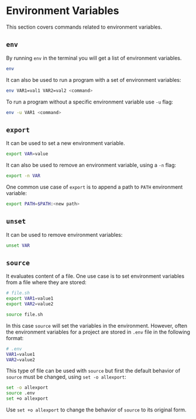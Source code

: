 # Environment Variables

This section covers commands related to environment variables.

## `env`

By running `env` in the terminal you will get a list of environment variables.

```bash
env
```

It can also be used to run a program with a set of environment variables:

```bash
env VAR1=val1 VAR2=val2 <command>
```

To run a program without a specific environment variable use `-u` flag:

```bash
env -u VAR1 <command>
```

## `export`

It can be used to set a new environment variable.

```bash
export VAR=value
```

It can also be used to remove an environment variable, using a `-n` flag:

```bash
export -n VAR
```

One common use case of `export` is to append a path to `PATH` environment variable:

```bash
export PATH=$PATH:<new path>
```

## `unset`

It can be used to remove environment variables:

```bash
unset VAR
```

## `source`

It evaluates content of a file. One use case is to set environment variables from a file where they are stored:

```bash
# file.sh
export VAR1=value1
export VAR2=value2
```

```bash
source file.sh
```

In this case `source` will set the variables in the environment.
However, often the environment variables for a project are stored in `.env` file in the following format:

```bash
# .env
VAR1=value1
VAR2=value2
```

This type of file can be used with `source` but first the default behavior of `source` must be changed, using `set -o allexport`:

```bash
set -o allexport
source .env
set +o allexport
```

Use `set +o allexport` to change the behavior of `source` to its original form.
